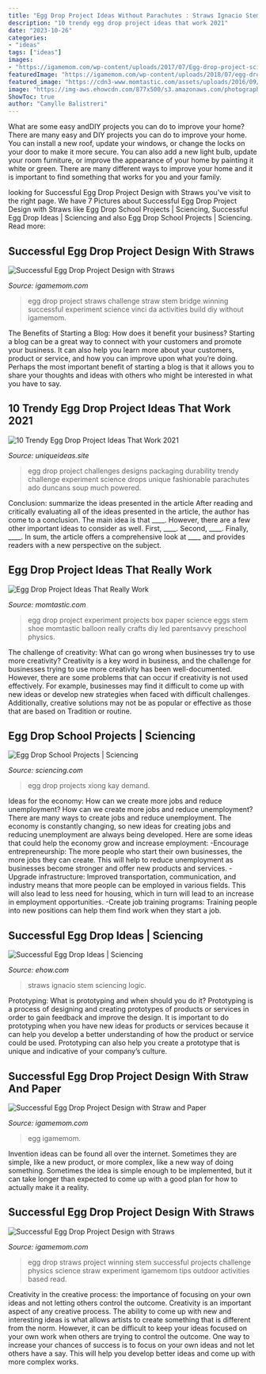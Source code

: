```yaml
---
title: "Egg Drop Project Ideas Without Parachutes : Straws Ignacio Stem Sciencing Logic"
description: "10 trendy egg drop project ideas that work 2021"
date: "2023-10-26"
categories:
- "ideas"
tags: ["ideas"]
images:
- "https://igamemom.com/wp-content/uploads/2017/07/Egg-drop-project-science-design-experiment-with-straw.jpg"
featuredImage: "https://igamemom.com/wp-content/uploads/2018/07/egg-drop-project-straw-paper-engineering-process.jpg"
featured_image: "https://cdn3-www.momtastic.com/assets/uploads/2016/09/dsc_4019.jpg"
image: "https://img-aws.ehowcdn.com/877x500/s3.amazonaws.com/photography.prod.demandstudios.com/290ddb88-2a3d-488c-8f43-9ffa3a124ef7.jpg"
ShowToc: true
author: "Camylle Balistreri"
---
```



What are some easy andDIY projects you can do to improve your home?
There are many easy and DIY projects you can do to improve your home. You can install a new roof, update your windows, or change the locks on your door to make it more secure. You can also add a new light bulb, update your room furniture, or improve the appearance of your home by painting it white or green. There are many different ways to improve your home and it is important to find something that works for you and your family.

	

		
looking for Successful Egg Drop Project Design with Straws you've visit to the right page. We have 7 Pictures about Successful Egg Drop Project Design with Straws like Egg Drop School Projects | Sciencing, Successful Egg Drop Ideas | Sciencing and also Egg Drop School Projects | Sciencing. Read more:
		
    
## Successful Egg Drop Project Design With Straws

<img loading=lazy src="https://igamemom.com/wp-content/uploads/2017/07/Egg-drop-project-science-design-experiment-with-straw.jpg" onerror="this.onerror=null;this.src='https://tse4.mm.bing.net/th?id=OIP.e9PhsIftgytN0dgcVtu9FAHaDn&amp;pid=15.1';" alt="Successful Egg Drop Project Design with Straws">

_Source: igamemom.com_

>egg drop project straws challenge straw stem bridge winning successful experiment science vinci da activities build diy without igamemom. 

	

The Benefits of Starting a Blog: How does it benefit your business?
Starting a blog can be a great way to connect with your customers and promote your business. It can also help you learn more about your customers, product or service, and how you can improve upon what you’re doing. Perhaps the most important benefit of starting a blog is that it allows you to share your thoughts and ideas with others who might be interested in what you have to say.

    
## 10 Trendy Egg Drop Project Ideas That Work 2021

<img loading=lazy src="https://www.uniqueideas.site/wp-content/uploads/egg-drop-design-challenges-packaging-durability-the-presentation.jpg" onerror="this.onerror=null;this.src='https://tse2.mm.bing.net/th?id=OIP.GF4bDY0I5reTbYvSlP63MwHaJ4&amp;pid=15.1';" alt="10 Trendy Egg Drop Project Ideas That Work 2021">

_Source: uniqueideas.site_

>egg drop project challenges designs packaging durability trendy challenge experiment science drops unique fashionable parachutes ado duncans soup much powered. 

	

Conclusion: summarize the ideas presented in the article
After reading and critically evaluating all of the ideas presented in the article, the author has come to a conclusion. The main idea is that ____. However, there are a few other important ideas to consider as well. First, ____. Second, ____. Finally, ____. In sum, the article offers a comprehensive look at ____ and provides readers with a new perspective on the subject.

    
## Egg Drop Project Ideas That Really Work

<img loading=lazy src="https://cdn3-www.momtastic.com/assets/uploads/2016/09/dsc_4019.jpg" onerror="this.onerror=null;this.src='https://tse2.mm.bing.net/th?id=OIP.FI4A18Sb4ibPUn67ccEF0gHaFj&amp;pid=15.1';" alt="Egg Drop Project Ideas That Really Work">

_Source: momtastic.com_

>egg drop project experiment projects box paper science eggs stem shoe momtastic balloon really crafts diy led parentsavvy preschool physics. 

	

The challenge of creativity: What can go wrong when businesses try to use more creativity?
Creativity is a key word in business, and the challenge for businesses trying to use more creativity has been well-documented. However, there are some problems that can occur if creativity is not used effectively. For example, businesses may find it difficult to come up with new ideas or develop new strategies when faced with difficult challenges. Additionally, creative solutions may not be as popular or effective as those that are based on Tradition or routine.

    
## Egg Drop School Projects | Sciencing

<img loading=lazy src="https://img-aws.ehowcdn.com/877x500/s3.amazonaws.com/photography.prod.demandstudios.com/290ddb88-2a3d-488c-8f43-9ffa3a124ef7.jpg" onerror="this.onerror=null;this.src='https://tse3.mm.bing.net/th?id=OIP.UvDAQjgj6PgDWS6gJhcEOAHaEO&amp;pid=15.1';" alt="Egg Drop School Projects | Sciencing">

_Source: sciencing.com_

>egg drop projects xiong kay demand. 

	

Ideas for the economy: How can we create more jobs and reduce unemployment?
How can we create more jobs and reduce unemployment?
There are many ways to create jobs and reduce unemployment. The economy is constantly changing, so new ideas for creating jobs and reducing unemployment are always being developed. Here are some ideas that could help the economy grow and increase employment: 
-Encourage entrepreneurship: The more people who start their own businesses, the more jobs they can create. This will help to reduce unemployment as businesses become stronger and offer new products and services. 
-Upgrade infrastructure: Improved transportation, communication, and industry means that more people can be employed in various fields. This will also lead to less need for housing, which in turn will lead to an increase in employment opportunities. 
-Create job training programs: Training people into new positions can help them find work when they start a job.

    
## Successful Egg Drop Ideas | Sciencing

<img loading=lazy src="https://img-aws.ehowcdn.com/877x500p/s3.amazonaws.com/photography.prod.demandstudios.com/86098338-2f02-46e0-a725-6016a673ae44.jpg" onerror="this.onerror=null;this.src='https://tse2.mm.bing.net/th?id=OIP.jO1INsbEdNUjLWY9N1vs4gHaEO&amp;pid=15.1';" alt="Successful Egg Drop Ideas | Sciencing">

_Source: ehow.com_

>straws ignacio stem sciencing logic. 

	

Prototyping: What is prototyping and when should you do it?
Prototyping is a process of designing and creating prototypes of products or services in order to gain feedback and improve the design. It is important to do prototyping when you have new ideas for products or services because it can help you develop a better understanding of how the product or service could be used. Prototyping can also help you create a prototype that is unique and indicative of your company’s culture.

    
## Successful Egg Drop Project Design With Straw And Paper

<img loading=lazy src="https://igamemom.com/wp-content/uploads/2018/07/egg-drop-project-straw-paper-engineering-process.jpg" onerror="this.onerror=null;this.src='https://tse2.mm.bing.net/th?id=OIP.RmSNyNUYf18fj7g_YD6mIAHaLH&amp;pid=15.1';" alt="Successful Egg Drop Project Design with Straw and Paper">

_Source: igamemom.com_

>egg igamemom. 

	

Invention ideas can be found all over the internet. Sometimes they are simple, like a new product, or more complex, like a new way of doing something. Sometimes the idea is simple enough to be implemented, but it can take longer than expected to come up with a good plan for how to actually make it a reality.

    
## Successful Egg Drop Project Design With Straws

<img loading=lazy src="https://igamemom.com/wp-content/uploads/2017/07/Winning-egg-drop-science-experiment-design-with-straw-480x748.jpg" onerror="this.onerror=null;this.src='https://tse4.mm.bing.net/th?id=OIP.ya8pDDKv-epFRsWT_-NnwQHaLi&amp;pid=15.1';" alt="Successful Egg Drop Project Design with Straws">

_Source: igamemom.com_

>egg drop straws project winning stem successful projects challenge physics science straw experiment igamemom tips outdoor activities based read. 

	

Creativity in the creative process: the importance of focusing on your own ideas and not letting others control the outcome.
Creativity is an important aspect of any creative process. The ability to come up with new and interesting ideas is what allows artists to create something that is different from the norm. However, it can be difficult to keep your ideas focused on your own work when others are trying to control the outcome. One way to increase your chances of success is to focus on your own ideas and not let others have a say. This will help you develop better ideas and come up with more complex works.

